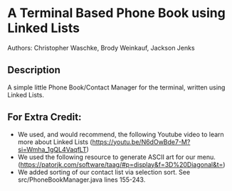 # A Terminal Based Phone Book using Linked Lists
Authors: Christopher Waschke, Brody Weinkauf, Jackson Jenks

## Description
A simple little Phone Book/Contact Manager for the terminal, written using Linked Lists.

## For Extra Credit:
* We used, and would recommend, the following Youtube video to learn more about Linked Lists (https://youtu.be/N6dOwBde7-M?si=Wmha_1gQL4VaqfLT)
* We used the following resource to generate ASCII art for our menu. (https://patorjk.com/software/taag/#p=display&f=3D%20Diagonal&t=)
* We added sorting of our contact list via selection sort. See src/PhoneBookManager.java lines 155-243.